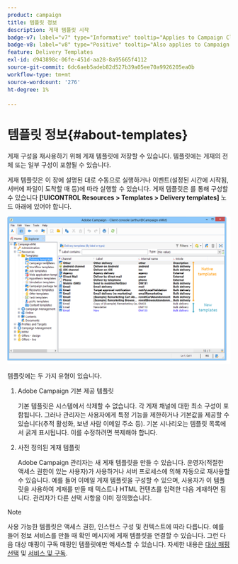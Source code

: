 ```yaml
---
product: campaign
title: 템플릿 정보
description: 게재 템플릿 시작
badge-v7: label="v7" type="Informative" tooltip="Applies to Campaign Classic v7"
badge-v8: label="v8" type="Positive" tooltip="Also applies to Campaign v8"
feature: Delivery Templates
exl-id: d943898c-06fe-451d-aa28-8a95665f4112
source-git-commit: 6dc6aeb5adeb82d527b39a05ee70a9926205ea0b
workflow-type: tm+mt
source-wordcount: '276'
ht-degree: 1%

---
```


# 템플릿 정보{#about-templates}



게재 구성을 재사용하기 위해 게재 템플릿에 저장할 수 있습니다. 템플릿에는 게재의 전체 또는 일부 구성이 포함될 수 있습니다.

게재 템플릿은 이 장에 설명된 대로 수동으로 실행하거나 이벤트(설정된 시간에 시작됨, 서버에 파일이 도착할 때 등)에 따라 실행할 수 있습니다. 게재 템플릿은 를 통해 구성할 수 있습니다 **[!UICONTROL Resources > Templates > Delivery templates]** 노드 아래에 있어야 합니다.

![](assets/s_user_template_list.png)

템플릿에는 두 가지 유형이 있습니다.

1. Adobe Campaign 기본 제공 템플릿

   기본 템플릿은 시스템에서 삭제할 수 없습니다. 각 게재 채널에 대한 최소 구성이 포함됩니다. 그러나 관리자는 사용자에게 특정 기능을 제한하거나 기본값을 제공할 수 있습니다(추적 활성화, 보낸 사람 이메일 주소 등). 기본 시나리오는 템플릿 목록에서 굵게 표시됩니다. 이를 수정하려면 복제해야 합니다.

1. 사전 정의된 게재 템플릿

   Adobe Campaign 관리자는 새 게재 템플릿을 만들 수 있습니다. 운영자(적절한 액세스 권한이 있는 사용자)가 사용하거나 서버 프로세스에 의해 자동으로 재사용할 수 있습니다. 예를 들어 이메일 게재 템플릿을 구성할 수 있으며, 사용자가 이 템플릿을 사용하여 게재를 만들 때 텍스트나 HTML 컨텐츠를 입력한 다음 게재하면 됩니다. 관리자가 다른 선택 사항을 이미 정의했습니다.

>[!NOTE]
>
>사용 가능한 템플릿은 액세스 권한, 인스턴스 구성 및 컨텍스트에 따라 다릅니다. 예를 들어 정보 서비스를 만들 때 확인 메시지에 게재 템플릿을 연결할 수 있습니다. 그런 다음 대상 매핑이 구독 매핑인 템플릿에만 액세스할 수 있습니다. 자세한 내용은 [대상 매핑 선택](selecting-a-target-mapping.md) 및 [서비스 및 구독](about-services-and-subscriptions.md).
